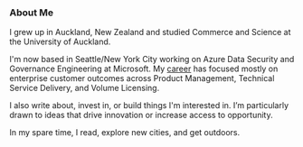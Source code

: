 ### About Me

I grew up in Auckland, New Zealand and studied Commerce and Science at the University of Auckland. 

I'm now based in Seattle/New York City working on Azure Data Security and Governance Engineering at Microsoft. My [career](https://www.linkedin.com/in/helenamjackson/) has focused mostly on enterprise customer outcomes across Product Management, Technical Service Delivery, and Volume Licensing. 

I also write about, invest in, or build things I'm interested in. I’m particularly drawn to ideas that drive innovation or increase access to opportunity.

In my spare time, I read, explore new cities, and get outdoors.
